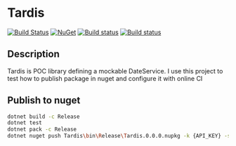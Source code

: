 # Tardis

[![Build Status](https://travis-ci.com/avitsidis/Tardis.svg?branch=master)](https://travis-ci.com/avitsidis/Tardis)
[![NuGet](https://img.shields.io/nuget/v/Tardis.svg?style=flat)](https://www.nuget.org/packages/Tardis/)
[![Build status](https://ci.appveyor.com/api/projects/status/ntaa0qyxw0nwcvr1?svg=true)](https://ci.appveyor.com/project/avitsidis/tardis)
[![Build status](https://ci.appveyor.com/api/projects/status/ntaa0qyxw0nwcvr1/branch/master?svg=true)](https://ci.appveyor.com/project/avitsidis/tardis/branch/master)


## Description

Tardis is POC library defining a mockable DateService. I use this project to test how to publish package in nuget and configure it with online CI

## Publish to nuget

``` bash
dotnet build -c Release
dotnet test
dotnet pack -c Release
dotnet nuget push Tardis\bin\Release\Tardis.0.0.0.nupkg -k {API_KEY} -s https://api.nuget.org/v3/index.json
```